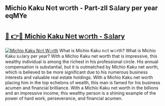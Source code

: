 ## Michio Kaku N𝚎t w𝚘rth - Part-zIl S𝚊lary per year eqMYe

# <h2><a href="http://gc0k8xz.nevu.top/?p=Michio+Kaku">🔗 👉🔴 Michio Kaku N𝚎t w𝚘rth - S𝚊lary</a></h2>

[![Michio Kaku N𝚎t W𝚘rth](https://i.imgur.com/Oavwk0R.jpeg)](http://gc0k8xz.nevu.top/?p=Michio+Kaku)
What is Michio Kaku n𝚎t w𝚘rth? What is Michio Kaku s𝚊lary per year?
With a Michio Kaku net worth that is impressive, this wealthy individual is among the richest in his professional circle. His annual compensation is substantial, but it is outmatched by Michio Kaku net worth, which is believed to be more significant due to his numerous business interests and valuable real estate holdings. With a Michio Kaku net worth placing him in the top echelons of wealth, this man is famed for his business acumen and financial brilliance. With a Michio Kaku net worth in the billions and an impressive income, this wealthy person is a shining example of the power of hard work, perseverance, and financial acumen.
